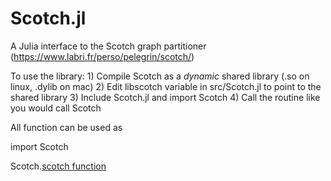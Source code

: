 # Scotch.jl

A Julia interface to the Scotch graph partitioner (https://www.labri.fr/perso/pelegrin/scotch/)

To use the library:
    1) Compile Scotch as a *dynamic* shared library (.so on linux, .dylib on mac)
    2) Edit libscotch variable in src/Scotch.jl to point to the shared library
    3) Include Scotch.jl and import Scotch
    4) Call the routine like you would call Scotch

All function can be used as

import Scotch

Scotch.[scotch function](arguments)
